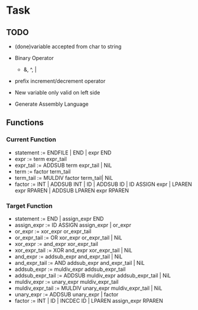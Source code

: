 # Task

## TODO
* (done)variable accepted from char to string

* Binary Operator
    * &, ^, |
* prefix increment/decrement operator
* New variable only valid on left side
* Generate Assembly Language

## Functions
### Current Function
* statement	:= ENDFILE | END | expr END
* expr    	:= term expr_tail
* expr_tail	:= ADDSUB term expr_tail | NiL
* term 		:= factor term_tail
* term_tail	:= MULDIV factor term_tail| NiL
* factor		:= INT | ADDSUB INT | ID  | ADDSUB ID  | ID ASSIGN expr | LPAREN expr RPAREN | ADDSUB LPAREN expr RPAREN

### Target Function
* statement           := END | assign_expr END
* assign_expr         := ID ASSIGN assign_expr | or_expr
* or_expr             := xor_expr or_expr_tail
* or_expr_tail        := OR xor_expr or_expr_tail | NiL
* xor_expr            := and_expr xor_expr_tail
* xor_expr_tail       := XOR and_expr xor_expr_tail | NiL
* and_expr            := addsub_expr and_expr_tail | NiL
* and_expr_tail       := AND addsub_expr and_expr_tail | NiL
* addsub_expr         := muldiv_expr addsub_expr_tail
* addsub_expr_tail    := ADDSUB muldiv_expr addsub_expr_tail | NiL
* muldiv_expr         := unary_expr muldiv_expr_tail
* muldiv_expr_tail    := MULDIV unary_expr muldiv_expr_tail | NiL
* unary_expr          := ADDSUB unary_expr | factor
* factor              := INT | ID | INCDEC ID | LPAREN assign_expr RPAREN

